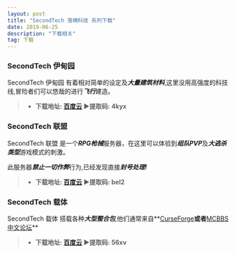 ```yaml
---
layout: post
title: "SecondTech 落魄科技 系列下载"
date: 2019-06-25
description: "下载相关"
tag: 下载
---   
```

### **SecondTech 伊甸园**
SecondTech 伊甸园 有着相对简单的设定及***大量建筑材料***,这里没用高强度的科技线,冒险者们可以悠哉的进行***飞行***建造。

>* **下载地址: [百度云](https://pan.baidu.com/s/1uKg-inS95g0_6bXyQovaXg)   ▶提取码: 4kyx**

### **SecondTech 联盟**
SecondTech 联盟 是一个***RPG枪械***服务器，在这里可以体验到***组队PVP***及***大逃杀类型***游戏模式的刺激。

此服务器***禁止一切作弊***行为,已经发现直接***封号处理!***

>* **下载地址: [百度云](https://pan.baidu.com/s/1LAzIHnuGBHFbnjKNVJdfLg)   ▶提取码: bel2**

### **SecondTech 载体**
SecondTech 载体 搭载各种***大型整合包***,他们通常来自**[CurseForge](https://www.curseforge.com/minecraft/modpacks?filter-sort=4)**或者**[MCBBS中文论坛](https://www.mcbbs.net/forum.php)**

>* **下载地址: [百度云](https://pan.baidu.com/s/1lCRjTDSzRB_GnUfi5ohN4A)   ▶提取码: 56xv**
